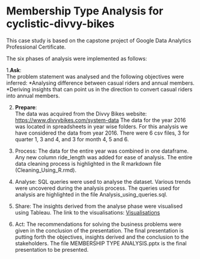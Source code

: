 # Membership Type Analysis for cyclistic-divvy-bikes

This case study is based on the capstone project of Google Data Analytics Professional Certificate.

The six phases of analysis were implemented as follows:

1.**Ask**:  
The problem statement was analysed and the following objectives were inferred:
*Analysing difference between casual riders and annual members.
*Deriving insights that can point us in the direction to convert casual riders into annual members.

2. **Prepare**:  
The data was acquired from the Divvy Bikes website: https://www.divvybikes.com/system-data
The data for the year 2016 was located in spreadsheets in year wise folders.
For this analysis we have considered the data from year 2016. There were 6 csv files, 3 for quarter 1, 3 and 4, and 3 for month 4, 5 and 6.

3. Process:
The data for the entire year was combined in one dataframe. Any new column ride_length was added for ease of analysis. The entire data cleaning process is highlighted in the R markdown file (Cleaning_Using_R.rmd).

4. Analyse:
SQL queries were used to analyse the dataset. Various trends were uncovered during the analysis process. The queries used for analysis are highlighted in the file Analysis_using_queries.sql.

5. Share:
The insights derived from the analyse phase were visualised using Tableau. The link to the visualisations:
[Visualisations](https://public.tableau.com/views/MembershipTypeAnalysisforcyclistic-divvy-bikes/AVERAGERIDELENGTHVSWEEKDAY?:language=en-US&:display_count=n&:origin=viz_share_link)

6. Act:
The recommendations for solving the business problems were given in the conclusion of the presentation. The final presentation is putting forth the objectives, insights derived and the conclusion to the stakeholders.
The file MEMBERSHIP TYPE ANALYSIS.pptx is the final presentation to be presented.

